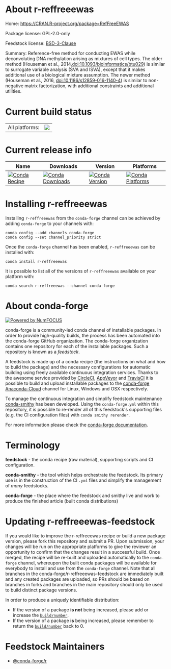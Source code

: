 About r-reffreeewas
===================

Home: https://CRAN.R-project.org/package=RefFreeEWAS

Package license: GPL-2.0-only

Feedstock license: [BSD-3-Clause](https://github.com/conda-forge/r-reffreeewas-feedstock/blob/master/LICENSE.txt)

Summary: Reference-free method for conducting EWAS while deconvoluting DNA methylation arising as mixtures of cell types.  The older method (Houseman et al., 2014,<doi:10.1093/bioinformatics/btu029>) is similar to surrogate variable analysis (SVA and ISVA), except that it makes additional use of a biological mixture assumption. The newer method (Houseman et al., 2016, <doi:10.1186/s12859-016-1140-4>) is similar to non-negative matrix factorization, with additional constraints and additional utilities.

Current build status
====================


<table><tr><td>All platforms:</td>
    <td>
      <a href="https://dev.azure.com/conda-forge/feedstock-builds/_build/latest?definitionId=9724&branchName=master">
        <img src="https://dev.azure.com/conda-forge/feedstock-builds/_apis/build/status/r-reffreeewas-feedstock?branchName=master">
      </a>
    </td>
  </tr>
</table>

Current release info
====================

| Name | Downloads | Version | Platforms |
| --- | --- | --- | --- |
| [![Conda Recipe](https://img.shields.io/badge/recipe-r--reffreeewas-green.svg)](https://anaconda.org/conda-forge/r-reffreeewas) | [![Conda Downloads](https://img.shields.io/conda/dn/conda-forge/r-reffreeewas.svg)](https://anaconda.org/conda-forge/r-reffreeewas) | [![Conda Version](https://img.shields.io/conda/vn/conda-forge/r-reffreeewas.svg)](https://anaconda.org/conda-forge/r-reffreeewas) | [![Conda Platforms](https://img.shields.io/conda/pn/conda-forge/r-reffreeewas.svg)](https://anaconda.org/conda-forge/r-reffreeewas) |

Installing r-reffreeewas
========================

Installing `r-reffreeewas` from the `conda-forge` channel can be achieved by adding `conda-forge` to your channels with:

```
conda config --add channels conda-forge
conda config --set channel_priority strict
```

Once the `conda-forge` channel has been enabled, `r-reffreeewas` can be installed with:

```
conda install r-reffreeewas
```

It is possible to list all of the versions of `r-reffreeewas` available on your platform with:

```
conda search r-reffreeewas --channel conda-forge
```


About conda-forge
=================

[![Powered by NumFOCUS](https://img.shields.io/badge/powered%20by-NumFOCUS-orange.svg?style=flat&colorA=E1523D&colorB=007D8A)](http://numfocus.org)

conda-forge is a community-led conda channel of installable packages.
In order to provide high-quality builds, the process has been automated into the
conda-forge GitHub organization. The conda-forge organization contains one repository
for each of the installable packages. Such a repository is known as a *feedstock*.

A feedstock is made up of a conda recipe (the instructions on what and how to build
the package) and the necessary configurations for automatic building using freely
available continuous integration services. Thanks to the awesome service provided by
[CircleCI](https://circleci.com/), [AppVeyor](https://www.appveyor.com/)
and [TravisCI](https://travis-ci.com/) it is possible to build and upload installable
packages to the [conda-forge](https://anaconda.org/conda-forge)
[Anaconda-Cloud](https://anaconda.org/) channel for Linux, Windows and OSX respectively.

To manage the continuous integration and simplify feedstock maintenance
[conda-smithy](https://github.com/conda-forge/conda-smithy) has been developed.
Using the ``conda-forge.yml`` within this repository, it is possible to re-render all of
this feedstock's supporting files (e.g. the CI configuration files) with ``conda smithy rerender``.

For more information please check the [conda-forge documentation](https://conda-forge.org/docs/).

Terminology
===========

**feedstock** - the conda recipe (raw material), supporting scripts and CI configuration.

**conda-smithy** - the tool which helps orchestrate the feedstock.
                   Its primary use is in the construction of the CI ``.yml`` files
                   and simplify the management of *many* feedstocks.

**conda-forge** - the place where the feedstock and smithy live and work to
                  produce the finished article (built conda distributions)


Updating r-reffreeewas-feedstock
================================

If you would like to improve the r-reffreeewas recipe or build a new
package version, please fork this repository and submit a PR. Upon submission,
your changes will be run on the appropriate platforms to give the reviewer an
opportunity to confirm that the changes result in a successful build. Once
merged, the recipe will be re-built and uploaded automatically to the
`conda-forge` channel, whereupon the built conda packages will be available for
everybody to install and use from the `conda-forge` channel.
Note that all branches in the conda-forge/r-reffreeewas-feedstock are
immediately built and any created packages are uploaded, so PRs should be based
on branches in forks and branches in the main repository should only be used to
build distinct package versions.

In order to produce a uniquely identifiable distribution:
 * If the version of a package **is not** being increased, please add or increase
   the [``build/number``](https://docs.conda.io/projects/conda-build/en/latest/resources/define-metadata.html#build-number-and-string).
 * If the version of a package **is** being increased, please remember to return
   the [``build/number``](https://docs.conda.io/projects/conda-build/en/latest/resources/define-metadata.html#build-number-and-string)
   back to 0.

Feedstock Maintainers
=====================

* [@conda-forge/r](https://github.com/conda-forge/r/)

